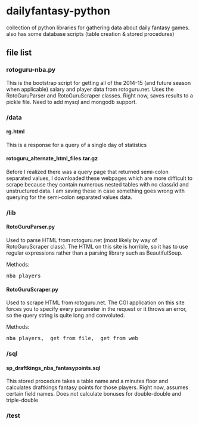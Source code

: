# dailyfantasy-python
collection of python libraries for gathering data about daily fantasy games.
also has some database scripts (table creation & stored procedures)

## file list

### rotoguru-nba.py

This is the bootstrap script for getting all of the 2014-15 (and future season when applicable)
salary and player data from rotoguru.net. Uses the RotoGuruParser and RotoGuruScraper classes. Right now, saves results to a pickle file. Need to add mysql and mongodb support.

### /data

#### rg.html

This is a response for a query of a single day of statistics

#### rotoguru_alternate_html_files.tar.gz

Before I realized there was a query page that returned semi-colon separated values, I downloaded these webpages which are more difficult to scrape because they contain numerous nested tables with no class/id and unstructured data. I am saving these in case something goes wrong with querying for the semi-colon separated values data.

### /lib

#### RotoGuruParser.py

Used to parse HTML from rotoguru.net (most likely by way of RotoGuruScraper class). The HTML on this site is horrible, so it has to use regular expressions rather than a parsing library such as BeautifulSoup.

Methods: <pre>nba_players</pre>

#### RotoGuruScraper.py

Used to scrape HTML from rotoguru.net. The CGI application on this site forces you to specify every parameter in the request or it throws an error, so the query string is quite long and convoluted.

Methods: <pre>nba_players, _get_from_file, _get_from_web</pre>

### /sql

#### sp_draftkings_nba_fantasypoints.sql

This stored procedure takes a table name and a minutes floor and calculates draftkings fantasy points for those players. Right now, assumes certain field names. Does not calculate bonuses for double-double and triple-double

### /test


